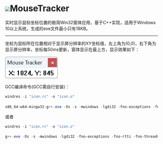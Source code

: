 # ![](MouseTracker.ico)MouseTracker

实时显示鼠标坐标位置的极简Win32窗体应用，基于C++实现，适用于Windows 10以上系统，生成的exe文件最小只有18KB。

---


坐标为鼠标所在位置相对于显示屏分辨率的XY坐标值，左上角为(0,0)，右下角为显示屏分辨率，坐标每50ms更新，窗体显示在最上方，显示效果如下：

![](MouseTracker.png)


GCC编译命令(GCC需自行安装)：

```powershell
windres -i "icon.rc" -o "icon.o"

x86_64-w64-mingw32-g++.exe -Os -s -mwindows -lgdi32 -fno-exceptions -fno-rtti -fno-threadsafe-statics -ffunction-sections -fdata-sections -Wl,--gc-sections -flto MouseTracker.cpp icon.o -o MouseTracker.exe
```

或者

```powershell
windres -i "icon.rc" -o "icon.o"

g++.exe -Os -s -mwindows -lgdi32 -fno-exceptions -fno-rtti -fno-threadsafe-statics -ffunction-sections -fdata-sections -Wl,--gc-sections -flto MouseTracker.cpp icon.o -o MouseTracker.exe
```
